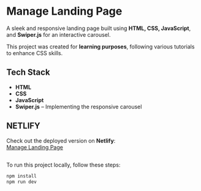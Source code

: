 #  Manage Landing Page  

A sleek and responsive landing page built using **HTML, CSS, JavaScript**, and **Swiper.js** for an interactive carousel.  

This project was created for **learning purposes**, following various tutorials to enhance CSS skills. 

##  Tech Stack  
- **HTML** 
- **CSS** 
- **JavaScript** 
- **Swiper.js** – Implementing the responsive carousel  

## NETLIFY
Check out the deployed version on **Netlify**:  
[Manage Landing Page](https://man4ge.netlify.app/)


##
To run this project locally, follow these steps:  

```sh
npm install
npm run dev

